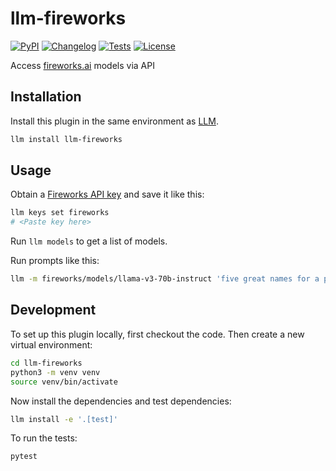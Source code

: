 # llm-fireworks

[![PyPI](https://img.shields.io/pypi/v/llm-fireworks.svg)](https://pypi.org/project/llm-fireworks/)
[![Changelog](https://img.shields.io/github/v/release/simonw/llm-fireworks?include_prereleases&label=changelog)](https://github.com/simonw/llm-fireworks/releases)
[![Tests](https://github.com/simonw/llm-fireworks/actions/workflows/test.yml/badge.svg)](https://github.com/simonw/llm-fireworks/actions/workflows/test.yml)
[![License](https://img.shields.io/badge/license-Apache%202.0-blue.svg)](https://github.com/simonw/llm-fireworks/blob/main/LICENSE)

Access [fireworks.ai](https://fireworks.ai/) models via API

## Installation

Install this plugin in the same environment as [LLM](https://llm.datasette.io/).
```bash
llm install llm-fireworks
```
## Usage

Obtain a [Fireworks API key](https://fireworks.ai/api-keys) and save it like this:

```bash
llm keys set fireworks
# <Paste key here>
```
Run `llm models` to get a list of models.

Run prompts like this:
```bash
llm -m fireworks/models/llama-v3-70b-instruct 'five great names for a pet ocelot'
```

## Development

To set up this plugin locally, first checkout the code. Then create a new virtual environment:
```bash
cd llm-fireworks
python3 -m venv venv
source venv/bin/activate
```
Now install the dependencies and test dependencies:
```bash
llm install -e '.[test]'
```
To run the tests:
```bash
pytest
```
